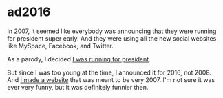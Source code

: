 # ad2016

In 2007, it seemed like everybody was announcing that they were running for president super early. And they were using all the new social websites like MySpace, Facebook, and Twitter.

As a parody, I decided [I was running for president](https://www.adamduvander.com/me/im-running-for-president/).

But since I was too young at the time, I announced it for 2016, not 2008. And [I made a website](http://2016.adamduvander.com) that was meant to be very 2007. I'm not sure it was ever very funny, but it was definitely funnier then.
